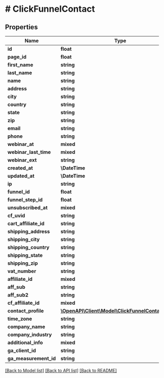 # # ClickFunnelContact

## Properties

Name | Type | Description | Notes
------------ | ------------- | ------------- | -------------
**id** | **float** |  |
**page_id** | **float** |  |
**first_name** | **string** |  |
**last_name** | **string** |  |
**name** | **string** |  |
**address** | **string** |  |
**city** | **string** |  |
**country** | **string** |  |
**state** | **string** |  | [optional]
**zip** | **string** |  |
**email** | **string** |  |
**phone** | **string** |  |
**webinar_at** | **mixed** |  | [optional]
**webinar_last_time** | **mixed** |  | [optional]
**webinar_ext** | **string** |  |
**created_at** | **\DateTime** |  |
**updated_at** | **\DateTime** |  |
**ip** | **string** |  |
**funnel_id** | **float** |  |
**funnel_step_id** | **float** |  |
**unsubscribed_at** | **mixed** |  | [optional]
**cf_uvid** | **string** |  |
**cart_affiliate_id** | **string** |  |
**shipping_address** | **string** |  |
**shipping_city** | **string** |  |
**shipping_country** | **string** |  |
**shipping_state** | **string** |  |
**shipping_zip** | **string** |  |
**vat_number** | **string** |  |
**affiliate_id** | **mixed** |  | [optional]
**aff_sub** | **string** |  |
**aff_sub2** | **string** |  |
**cf_affiliate_id** | **mixed** |  | [optional]
**contact_profile** | [**\OpenAPI\Client\Model\ClickFunnelContactProfile**](ClickFunnelContactProfile.md) |  | [optional]
**time_zone** | **string** |  | [optional]
**company_name** | **string** |  |
**company_industry** | **string** |  |
**additional_info** | **mixed** |  | [optional]
**ga_client_id** | **string** |  | [optional]
**ga_measurement_id** | **string** |  | [optional]

[[Back to Model list]](../../README.md#models) [[Back to API list]](../../README.md#endpoints) [[Back to README]](../../README.md)
